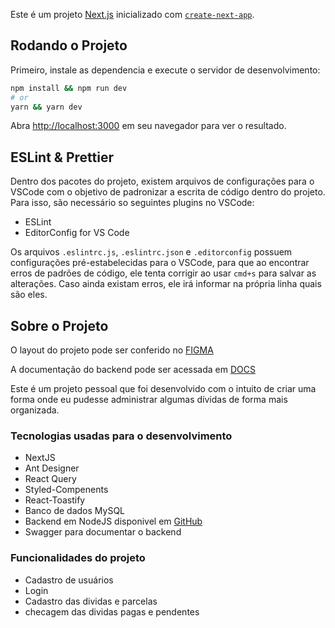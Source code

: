 Este é um projeto [Next.js](https://nextjs.org/) inicializado com [`create-next-app`](https://github.com/vercel/next.js/tree/canary/packages/create-next-app).

## Rodando o Projeto

Primeiro, instale as dependencia e execute o servidor de desenvolvimento:

```bash
npm install && npm run dev
# or
yarn && yarn dev
```

Abra [http://localhost:3000](http://localhost:3000) em seu navegador para ver o resultado.

## ESLint & Prettier
Dentro dos pacotes do projeto, existem arquivos de configurações para o VSCode com o objetivo de padronizar a escrita de código dentro do projeto. Para isso, são necessário so seguintes plugins no VSCode:

- ESLint
- EditorConfig for VS Code

Os arquivos `.eslintrc.js`, `.eslintrc.json` e `.editorconfig` possuem configurações pré-estabelecidas para o VSCode, para que ao encontrar erros de padrões de código, ele tenta corrigir ao usar `cmd+s` para salvar as alterações.
Caso ainda existam erros, ele irá informar na própria linha quais são eles.


## Sobre o Projeto

O layout do projeto pode ser conferido no [FIGMA](https://www.figma.com/file/EmEco4Z1XclqFHEv4C5iG1/DebtPay?node-id=113%3A631)

A documentação do backend pode ser acessada em [DOCS](http://localhost:3000/)

Este é um projeto pessoal que foi desenvolvido com o intuito de
criar uma forma onde eu pudesse administrar algumas dívidas de
forma mais organizada.

### Tecnologias usadas para o desenvolvimento
- NextJS
- Ant Designer
- React Query
- Styled-Compenents
- React-Toastify
- Banco de dados MySQL
- Backend em NodeJS disponivel em [GitHub](https://github.com/emevieira123)
- Swagger para documentar o backend

### Funcionalidades do projeto
- Cadastro de usuários
- Login
- Cadastro das dividas e parcelas
- checagem das dividas pagas e pendentes


